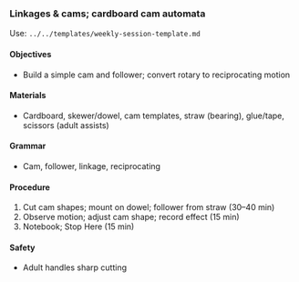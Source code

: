 ### Linkages & cams; cardboard cam automata

Use: `../../templates/weekly-session-template.md`

#### Objectives
- Build a simple cam and follower; convert rotary to reciprocating motion

#### Materials
- Cardboard, skewer/dowel, cam templates, straw (bearing), glue/tape, scissors (adult assists)

#### Grammar
- Cam, follower, linkage, reciprocating

#### Procedure
1) Cut cam shapes; mount on dowel; follower from straw (30–40 min)
2) Observe motion; adjust cam shape; record effect (15 min)
3) Notebook; Stop Here (15 min)

#### Safety
- Adult handles sharp cutting
